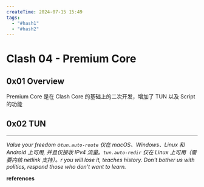 ```yaml
---
createTime: 2024-07-15 15:49
tags:
  - "#hash1"
  - "#hash2"
---
```


# Clash 04 - Premium Core

## 0x01 Overview

Premium Core 是在 Clash Core 的基础上的二次开发，增加了 TUN 以及 Script 的功能

## 0x02 TUN



---
*Value your freedom o`tun.auto-route` 仅在 macOS、Windows、Linux 和 Android 上可用, 并且仅接收 IPv4 流量。`tun.auto-redir` 仅在 Linux 上可用（需要内核 netlink 支持）。r you will lose it, teaches history. Don't bother us with politics, respond those who don't want to learn.*

**references**

